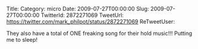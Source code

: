 Title: 
Category: micro
Date: 2009-07-27T00:00:00
Slug: 2009-07-27T00:00:00
TwitterId: 2872271069
TweetUrl: https://twitter.com/mark_philpot/status/2872271069
ReTweetUser: 

They also have a total of ONE freaking song for their hold music!!! Putting me to sleep!